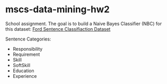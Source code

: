 # mscs-data-mining-hw2

School assignment. The goal is to build a Naive Bayes Classifier (NBC) for this dataset: [Ford Sentence Classifiaction Dataset](https://www.kaggle.com/datasets/gaveshjain/ford-sentence-classifiaction-dataset?resource=download&select=test_data.csv)


Sentence Categories:
* Responsibility
* Requirement
* Skill
* SoftSkill
* Education
* Experience



